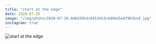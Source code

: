 ```yaml
---
title: "start at the edge"
date: 2020-07-26
image: "/img/photo/2020-07-26-8d8d395dc0453453c4d96d5e4f903bed.jpg"
instagram: true
---
```


![start at the edge](/img/photo/2020-07-26-8d8d395dc0453453c4d96d5e4f903bed.jpg)
